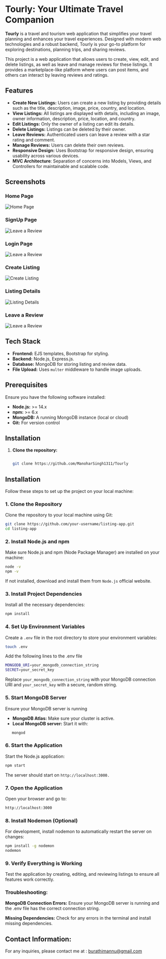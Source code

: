 # Tourly: Your Ultimate Travel Companion

**Tourly** is a travel and tourism web application that simplifies your travel planning and enhances your travel experiences. Designed with modern web technologies and a robust backend, Tourly is your go-to platform for exploring destinations, planning trips, and sharing reviews.

This project is a web application that allows users to create, view, edit, and delete listings, as well as leave and manage reviews for these listings. It provides a marketplace-like platform where users can post items, and others can interact by leaving reviews and ratings.

## Features

- **Create New Listings:** Users can create a new listing by providing details such as the title, description, image, price, country, and location.
- **View Listings:** All listings are displayed with details, including an image, owner information, description, price, location, and country.
- **Edit Listings:** Only the owner of a listing can edit its details.
- **Delete Listings:** Listings can be deleted by their owner.
- **Leave Reviews:** Authenticated users can leave a review with a star rating and comment.
- **Manage Reviews:** Users can delete their own reviews.
- **Responsive Design:** Uses Bootstrap for responsive design, ensuring usability across various devices.
- **MVC Architecture**: Separation of concerns into Models, Views, and Controllers for maintainable and scalable code.


## Screenshots

### Home Page
![Home Page](screenshots/HomePage.png)

### SignUp Page
![Leave a Review](screenshots/SignUpPage.png)

### Login Page
![Leave a Review](screenshots/LoginPage.png)

### Create Listing
![Create Listing](screenshots/NewListingPage.png)

### Listing Details
![Listing Details](screenshots/Edit&ReviewPage.png)

### Leave a Review
![Leave a Review](screenshots/AddinReview.png)



## Tech Stack

- **Frontend:** EJS templates, Bootstrap for styling.
- **Backend:** Node.js, Express.js.
- **Database:** MongoDB for storing listing and review data.
- **File Upload:** Uses `multer` middleware to handle image uploads.

## Prerequisites

Ensure you have the following software installed:

- **Node.js:** >= 14.x
- **npm:** >= 6.x
- **MongoDB:** A running MongoDB instance (local or cloud)
- **Git:** For version control

## Installation

1. **Clone the repository:**
   ```sh
   
   git clone https://github.com/ManoharSingh1311/Tourly
## Installation

Follow these steps to set up the project on your local machine:

### 1. Clone the Repository

Clone the repository to your local machine using Git:

```sh
git clone https://github.com/your-username/listing-app.git
cd listing-app
 ````

### 2. Install Node.js and npm
Make sure Node.js and npm (Node Package Manager) are installed on your machine:

````sh
node -v
npm -v
````
If not installed, download and install them from `Node.js` official website.

### 3. Install Project Dependencies
Install all the necessary dependencies:
```sh
npm install
````
### 4. Set Up Environment Variables
Create a `.env` file in the root directory to store your environment variables:
```sh
touch .env
````
Add the following lines to the .env file
```sh
MONGODB_URI=your_mongodb_connection_string
SECRET=your_secret_key
````
Replace `your_mongodb_connection_string` with your MongoDB connection URI and `your_secret_key` with a secure, random string.

### 5. Start MongoDB Server

Ensure your MongoDB server is running

- **MongoDB Atlas:** Make sure your cluster is active.
- **Local MongoDB server:** Start it with:

````sh
   mongod
````
### 6. Start the Application
Start the Node.js application:

```sh
npm start
````
The server should start on `http://localhost:3000.`

### 7. Open the Application
Open your browser and go to:
```sh
http://localhost:3000
````
### 8. Install Nodemon (Optional)
For development, install nodemon to automatically restart the server on changes:
```sh
npm install -g nodemon
nodemon
```
### 9. Verify Everything is Working
Test the application by creating, editing, and reviewing listings to ensure all features work correctly.

### Troubleshooting: 

**MongoDB Connection Errors:** Ensure your MongoDB server is running and the .env file has the correct connection string.

**Missing Dependencies:** Check for any errors in the terminal and install missing dependencies.

## Contact Information:
For any inquiries, please contact me at :  burathimannu@gmail.com









